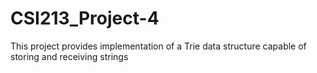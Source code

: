 # CSI213_Project-4
This project provides implementation of a Trie data structure capable of storing and receiving strings
